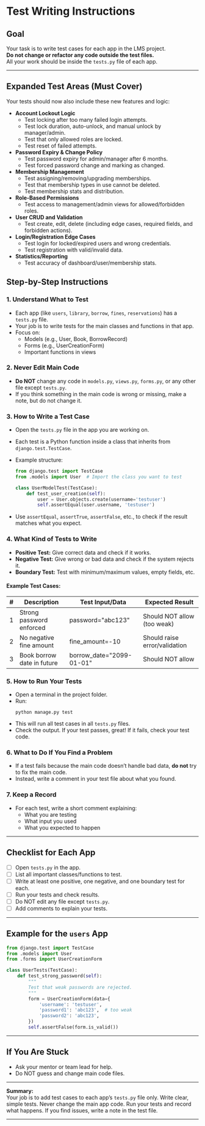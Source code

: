 # Test Writing Instructions

## **Goal**

Your task is to write test cases for each app in the LMS project.  
**Do not change or refactor any code outside the test files.**  
All your work should be inside the `tests.py` file of each app.

---

## **Expanded Test Areas (Must Cover)**

Your tests should now also include these new features and logic:

- **Account Lockout Logic**
  - Test locking after too many failed login attempts.
  - Test lock duration, auto-unlock, and manual unlock by manager/admin.
  - Test that only allowed roles are locked.
  - Test reset of failed attempts.
- **Password Expiry & Change Policy**
  - Test password expiry for admin/manager after 6 months.
  - Test forced password change and marking as changed.
- **Membership Management**
  - Test assigning/removing/upgrading memberships.
  - Test that membership types in use cannot be deleted.
  - Test membership stats and distribution.
- **Role-Based Permissions**
  - Test access to management/admin views for allowed/forbidden roles.
- **User CRUD and Validation**
  - Test create, edit, delete (including edge cases, required fields, and forbidden actions).
- **Login/Registration Edge Cases**
  - Test login for locked/expired users and wrong credentials.
  - Test registration with valid/invalid data.
- **Statistics/Reporting**
  - Test accuracy of dashboard/user/membership stats.

## **Step-by-Step Instructions**

### 1. **Understand What to Test**

- Each app (like `users`, `library`, `borrow`, `fines`, `reservations`) has a `tests.py` file.
- Your job is to write tests for the main classes and functions in that app.
- Focus on:
  - Models (e.g., User, Book, BorrowRecord)
  - Forms (e.g., UserCreationForm)
  - Important functions in views

### 2. **Never Edit Main Code**

- **Do NOT** change any code in `models.py`, `views.py`, `forms.py`, or any other file except `tests.py`.
- If you think something in the main code is wrong or missing, make a note, but do not change it.

### 3. **How to Write a Test Case**

- Open the `tests.py` file in the app you are working on.
- Each test is a Python function inside a class that inherits from `django.test.TestCase`.
- Example structure:

  ```python
  from django.test import TestCase
  from .models import User  # Import the class you want to test

  class UserModelTest(TestCase):
      def test_user_creation(self):
          user = User.objects.create(username='testuser')
          self.assertEqual(user.username, 'testuser')
  ```

- Use `assertEqual`, `assertTrue`, `assertFalse`, etc., to check if the result matches what you expect.

### 4. **What Kind of Tests to Write**

- **Positive Test:** Give correct data and check if it works.
- **Negative Test:** Give wrong or bad data and check if the system rejects it.
- **Boundary Test:** Test with minimum/maximum values, empty fields, etc.

#### Example Test Cases:

| #   | Description                | Test Input/Data          | Expected Result               |
| --- | -------------------------- | ------------------------ | ----------------------------- |
| 1   | Strong password enforced   | password="abc123"        | Should NOT allow (too weak)   |
| 2   | No negative fine amount    | fine_amount=-10          | Should raise error/validation |
| 3   | Book borrow date in future | borrow_date="2099-01-01" | Should NOT allow              |

### 5. **How to Run Your Tests**

- Open a terminal in the project folder.
- Run:
  ```
  python manage.py test
  ```
- This will run all test cases in all `tests.py` files.
- Check the output. If your test passes, great! If it fails, check your test code.

### 6. **What to Do If You Find a Problem**

- If a test fails because the main code doesn’t handle bad data, **do not** try to fix the main code.
- Instead, write a comment in your test file about what you found.

### 7. **Keep a Record**

- For each test, write a short comment explaining:
  - What you are testing
  - What input you used
  - What you expected to happen

---

## **Checklist for Each App**

- [ ] Open `tests.py` in the app.
- [ ] List all important classes/functions to test.
- [ ] Write at least one positive, one negative, and one boundary test for each.
- [ ] Run your tests and check results.
- [ ] Do NOT edit any file except `tests.py`.
- [ ] Add comments to explain your tests.

---

## **Example for the `users` App**

```python
from django.test import TestCase
from .models import User
from .forms import UserCreationForm

class UserTests(TestCase):
    def test_strong_password(self):
        """
        Test that weak passwords are rejected.
        """
        form = UserCreationForm(data={
            'username': 'testuser',
            'password1': 'abc123',  # too weak
            'password2': 'abc123',
        })
        self.assertFalse(form.is_valid())
```

---

## **If You Are Stuck**

- Ask your mentor or team lead for help.
- Do NOT guess and change main code files.

---

**Summary:**  
Your job is to add test cases to each app’s `tests.py` file only. Write clear, simple tests. Never change the main app code. Run your tests and record what happens. If you find issues, write a note in the test file.

---
